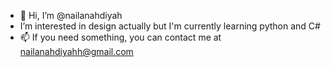 - 👋 Hi, I’m @nailanahdiyah
- I’m interested in design actually but I'm currently learning python and C#
- 📫 If you need something, you can contact me at nailanahdiyahh@gmail.com

<!--- - 💞️ I’m looking to collaborate on ...
nailanahdiyah/nailanahdiyah is a ✨ special ✨ repository because its `README.md` (this file) appears on your GitHub profile.
You can click the Preview link to take a look at your changes.
--->
